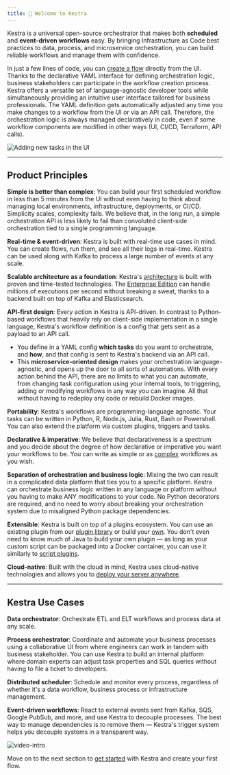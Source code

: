```yaml
---
title: 📓 Welcome to Kestra
---
```


Kestra is a universal open-source orchestrator that makes both **scheduled** and **event-driven workflows** easy. By bringing Infrastructure as Code best practices to data, process, and microservice orchestration, you can build reliable workflows and manage them with confidence.

In just a few lines of code, you can [create a flow](./05.developer-guide/01.flow.md) directly from the UI. Thanks to the declarative YAML interface for defining orchestration logic, business stakeholders can participate in the workflow creation process. Kestra offers a versatile set of language-agnostic developer tools while simultaneously providing an intuitive user interface tailored for business professionals. The YAML definition gets automatically adjusted any time you make changes to a workflow from the UI or via an API call. Therefore, the orchestration logic is always managed declaratively in code, even if some workflow components are modified in other ways (UI, CI/CD, Terraform, API calls).

![Adding new tasks in the UI](https://kestra.io/adding-tasks.gif)

---

## Product Principles

**Simple is better than complex**: You can build your first scheduled workflow in less than 5 minutes from the UI without even having to think about managing local environments, infrastructure, deployments, or CI/CD. Simplicity scales, complexity fails. We believe that, in the long run, a simple orchestration API is less likely to fail than convoluted client-side orchestration tied to a single programming language.

**Real-time & event-driven**: Kestra is built with real-time use cases in mind. You can create flows, run them, and see all their logs in real-time. Kestra can be used along with Kafka to process a large number of events at any scale.

**Scalable architecture as a foundation**: Kestra's [architecture](./02.architecture/index.md) is built with proven and time-tested technologies. The [Enterprise Edition](/enterprise) can handle millions of executions per second without breaking a sweat, thanks to a backend built on top of Kafka and Elasticsearch.

**API-first design**: Every action in Kestra is API-driven. In contrast to Python-based workflows that heavily rely on client-side implementation in a single language, Kestra's workflow definition is a config that gets sent as a payload to an API call.
- You define in a YAML config **which tasks** do you want to orchestrate, and **how**, and that config is sent to Kestra's backend via an API call.
- This **microservice-oriented design** makes your orchestration language-agnostic, and opens up the door to all sorts of automations. With every action behind the API, there are no limits to what you can automate, from changing task configuration using your internal tools, to triggering, adding or modifying workflows in any way you can imagine. All that without having to redeploy any code or rebuild Docker images.

**Portability**: Kestra's workflows are programming-language agnostic. Your tasks can be written in Python, R, Node.js, Julia, Rust, Bash or Powershell. You can also extend the platform via custom plugins, triggers and tasks.

**Declarative & imperative**: We believe that declarativeness is a spectrum and you decide about the degree of how declarative or imperative you want your workflows to be. You can write as simple or as [complex](./05.developer-guide/02.tasks.md#flowable-tasks) workflows as you wish.

**Separation of orchestration and business logic**: Mixing the two can result in a complicated data platform that ties you to a specific platform. Kestra can orchestrate business logic written in any language or platform without you having to make ANY modifications to your code. No Python decorators are required, and no need to worry about breaking your orchestration system due to misaligned Python package dependencies.

**Extensible**: Kestra is built on top of a plugins ecosystem. You can use an existing plugin from our [plugin library](../plugins/index.md) or build your [own](./10.plugin-developer-guide/index.md). You don't even need to know much of Java to build your own plugin — as long as your custom script can be packaged into a Docker container, you can use it similarly to [script plugins](https://github.com/kestra-io/plugin-scripts).

**Cloud-native**: Built with the cloud in mind, Kestra uses cloud-native technologies and allows you to [deploy your server anywhere](./09.administrator-guide/02.deployment/index.md).


---

## Kestra Use Cases

**Data orchestrator**: Orchestrate ETL and ELT workflows and process data at any scale.

**Process orchestrator**: Coordinate and automate your business processes using a collaborative UI from where engineers can work in tandem with business stakeholder. You can use Kestra to build an internal platform where domain experts can adjust task properties and SQL queries without having to file a ticket to developers.

**Distributed scheduler**: Schedule and monitor every process, regardless of whether it's a data workflow, business process or infrastructure management.

**Event-driven workflows**: React to external events sent from Kafka, SQS, Google PubSub, and more, and use Kestra to decouple processes. The best way to manage dependencies is to remove them — Kestra's trigger system helps you decouple systems in a transparent way.

![video-intro](https://kestra.io/video.gif)


Move on to the next section to [get started](./01.getting-started.md) with Kestra and create your first flow.
